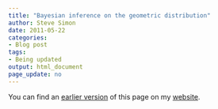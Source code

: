 ```yaml
---
title: "Bayesian inference on the geometric distribution"
author: Steve Simon
date: 2011-05-22
categories:
- Blog post
tags:
- Being updated
output: html_document
page_update: no
---
```


You can find an [earlier version][sim1] of this page on my [website][sim2].

[sim1]: http://www.pmean.com/11/geometric.html
[sim2]: http://www.pmean.com
